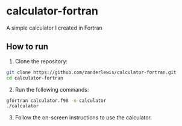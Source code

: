# calculator-fortran
A simple calculator I created in Fortran

## How to run
1. Clone the repository:
```bash
git clone https://github.com/zanderlewis/calculator-fortran.git
cd calculator-fortran
```
2. Run the following commands:
```bash
gfortran calculator.f90 -o calculator
./calculator
```
3. Follow the on-screen instructions to use the calculator.
